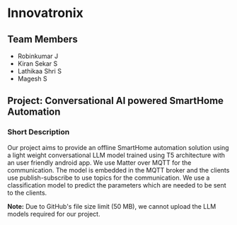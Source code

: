 # Innovatronix

## Team Members
- Robinkumar J
- Kiran Sekar S
- Lathikaa Shri S
- Magesh S

## Project: Conversational AI powered SmartHome Automation

### Short Description
Our project aims to provide an offline SmartHome automation solution using a light weight conversational LLM model trained using T5 architecture with an user friendly android app. We use Matter over MQTT for the communication. The model is embedded in the MQTT broker and the clients use publish-subscribe to use topics for the communication. We use a classification model to predict the parameters which are needed to be sent to the clients.

**Note:** Due to GitHub's file size limit (50 MB), we cannot upload the LLM models required for our project.
